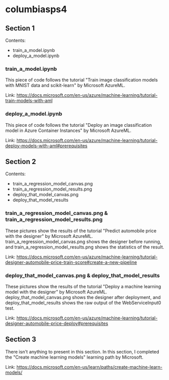 # columbiasps4
## Section 1
Contents:
- train_a_model.ipynb
- deploy_a_model.ipynb

### train_a_model.ipynb
This piece of code follows the tutorial "Train image classification models with MNIST data and scikit-learn" by Microsoft AzureML.

Link: https://docs.microsoft.com/en-us/azure/machine-learning/tutorial-train-models-with-aml

### deploy_a_model.ipynb
This piece of code follows the tutorial "Deploy an image classification model in Azure Container Instances" by Microsoft AzureML.

Link: https://docs.microsoft.com/en-us/azure/machine-learning/tutorial-deploy-models-with-aml#prerequisites

## Section 2
Contents:
- train_a_regression_model_canvas.png
- train_a_regression_model_results.png
- deploy_that_model_canvas.png
- deploy_that_model_results

### train_a_regression_model_canvas.png & train_a_regression_model_results.png
These pictures show the results of the tutorial "Predict automobile price with the designer" by Microsoft AzureML. train_a_regression_model_canvas.png 
shows the designer before running, and train_a_regression_model_results.png shows the statistics of the result.

Link: https://docs.microsoft.com/en-us/azure/machine-learning/tutorial-designer-automobile-price-train-score#create-a-new-pipeline

### deploy_that_model_canvas.png & deploy_that_model_results
These pictures show the results of the tutorial "Deploy a machine learning model with the designer" by Microsoft AzureML. deploy_that_model_canvas.png
shows the designer after deployment, and deploy_that_model_results shows the raw output of the WebServiceInput0 test.

Link: https://docs.microsoft.com/en-us/azure/machine-learning/tutorial-designer-automobile-price-deploy#prerequisites

## Section 3
There isn't anything to present in this section. In this section, I completed the "Create machine learning models" learning path by Microsoft.

Link: https://docs.microsoft.com/en-us/learn/paths/create-machine-learn-models/
